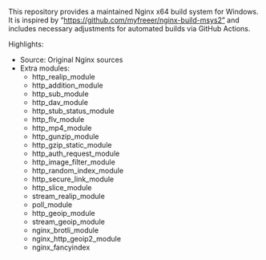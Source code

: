 This repository provides a maintained Nginx x64 build system for Windows. It is inspired by “https://github.com/myfreeer/nginx-build-msys2” and includes necessary adjustments for automated builds via GitHub Actions.

Highlights:

- Source: Original Nginx sources
- Extra modules:
  - http_realip_module
  - http_addition_module
  - http_sub_module
  - http_dav_module
  - http_stub_status_module
  - http_flv_module
  - http_mp4_module
  - http_gunzip_module
  - http_gzip_static_module
  - http_auth_request_module
  - http_image_filter_module
  - http_random_index_module
  - http_secure_link_module
  - http_slice_module
  - stream_realip_module
  - poll_module
  - http_geoip_module
  - stream_geoip_module
  - nginx_brotli_module
  - nginx_http_geoip2_module
  - nginx_fancyindex
